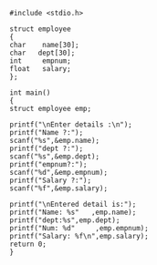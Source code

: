     #include <stdio.h>
 
    struct employee
    {
    char    name[30];
    char   dept[30];
    int     empnum;
    float   salary;
    };
 
    int main()
    {
    struct employee emp;
    
    printf("\nEnter details :\n");
    printf("Name ?:");          
    scanf("%s",&emp.name);
    printf("dept ?:");             
    scanf("%s",&emp.dept);
    printf("empnum?:");           
    scanf("%d",&emp.empnum);
    printf("Salary ?:");       
    scanf("%f",&emp.salary);
     
    printf("\nEntered detail is:");
    printf("Name: %s"   ,emp.name);
    printf("dept:%s",emp.dept);
    printf("Num: %d"     ,emp.empnum);
    printf("Salary: %f\n",emp.salary);
    return 0;
    }
